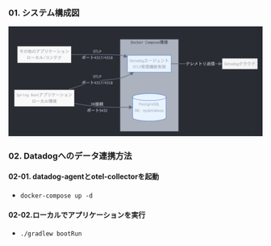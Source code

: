 
### 01. システム構成図
![alt text](image.png)

### 02. Datadogへのデータ連携方法

#### 02-01. datadog-agentとotel-collectorを起動

- `docker-compose up -d `

#### 02-02.ローカルでアプリケーションを実行

- `./gradlew bootRun`